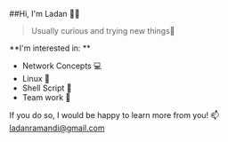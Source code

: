 ##Hi, I'm Ladan 🙋‍♀️
> Usually curious and trying new things🔭

**I'm interested in: **
- Network Concepts 💻
- Linux 🐧
- Shell Script 📜
- Team work 👯

If you do so, I would be happy to learn more from you!
📫 ladanramandi@gmail.com 

